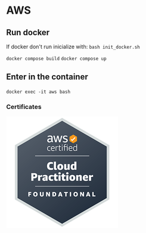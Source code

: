 # AWS

## Run docker
If docker don't run inicialize with:
`bash init_docker.sh`

`docker compose build`
`docker compose up`

## Enter in the container
`docker exec -it aws bash`

### Certificates

![alt text](./AWS-Certified-Cloud-Practitioner_badge.png)
